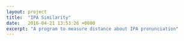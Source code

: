 ```yaml
---
layout: project
title:  "IPA Similarity"
date:   2016-04-21 13:53:26 +0800
excerpt: "A program to measure distance about IPA pronunciation"
---
```

